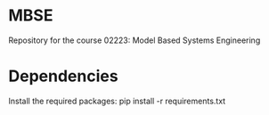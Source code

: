 # MBSE
Repository for the course 02223: Model Based Systems Engineering

# Dependencies
Install the required packages: pip install -r requirements.txt